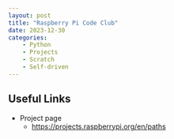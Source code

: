 ```yaml
---
layout: post
title: "Raspberry Pi Code Club"
date: 2023-12-30
categories:
    - Python
    - Projects
    - Scratch
    - Self-driven
---
```


## Useful Links

- Project page
    - https://projects.raspberrypi.org/en/paths
